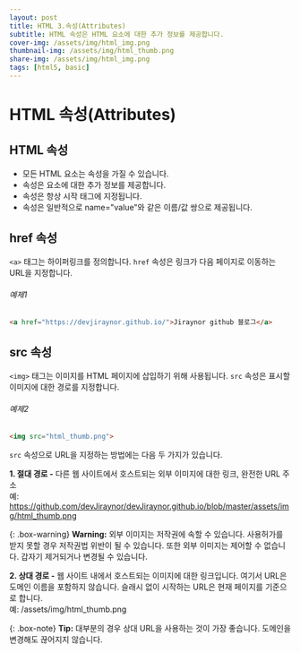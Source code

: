 ```yaml
---
layout: post
title: HTML 3.속성(Attributes)
subtitle: HTML 속성은 HTML 요소에 대한 추가 정보를 제공합니다.
cover-img: /assets/img/html_img.png
thumbnail-img: /assets/img/html_thumb.png
share-img: /assets/img/html_img.png
tags: [html5, basic]
---
```


# HTML 속성(Attributes)   
   
   
## HTML 속성   
   
+ 모든 HTML 요소는 속성을 가질 수 있습니다.   
+ 속성은 요소에 대한 추가 정보를 제공합니다.   
+ 속성은 항상 시작 태그에 지정됩니다.   
+ 속성은 일반적으로 name="value"와 같은 이름/값 쌍으로 제공됩니다.   
   
## href 속성   
   
```<a>``` 태그는 하이퍼링크를 정의합니다. ```href``` 속성은 링크가 다음 페이지로 이동하는 URL을 지정합니다.
   
###### 예제1   
   
```html
<a href="https://devjiraynor.github.io/">Jiraynor github 블로그</a>
```   
   
## src 속성   
   
```<img>``` 태그는 이미지를 HTML 페이지에 삽입하기 위해 사용됩니다. ```src``` 속성은 표시할 이미지에 대한 경로를 지정합니다.
   
###### 예제2   
   
```html
<img src="html_thumb.png">
```   
   
```src``` 속성으로 URL을 지정하는 방법에는 다음 두 가지가 있습니다.   
   
**1. 절대 경로 -** 다른 웹 사이트에서 호스트되는 외부 이미지에 대한 링크, 완전한 URL 주소   
예: https://github.com/devJiraynor/devJiraynor.github.io/blob/master/assets/img/html_thumb.png   
   
{: .box-warning}
**Warning:** 외부 이미지는 저작권에 속할 수 있습니다. 사용허가를 받지 못할 경우 저작권법 위반이 될 수 있습니다. 또한 외부 이미지는 제어할 수 없습니다. 갑자기 제거되거나 변경될 수 있습니다.   
   
**2. 상대 경로 -** 웹 사이트 내에서 호스트되는 이미지에 대한 링크입니다. 여기서 URL은 도메인 이름을 포함하지 않습니다. 슬래시 없이 시작하는 URL은 현재 페이지를 기준으로 합니다.   
예: /assets/img/html_thumb.png   
   
{: .box-note}
**Tip:** 대부분의 경우 상대 URL을 사용하는 것이 가장 좋습니다. 도메인을 변경해도 끊어지지 않습니다.   
   
